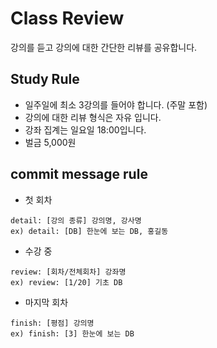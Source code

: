 Class Review
===============

강의를 듣고 강의에 대한 간단한 리뷰를 공유합니다.

## Study Rule
- 일주일에 최소 3강의를 들어야 합니다. (주말 포함)
- 강의에 대한 리뷰 형식은 자유 입니다.
- 강좌 집계는 일요일 18:00입니다.
- 벌금 5,000원

## commit message rule
- 첫 회차
```
detail: [강의 종류] 강의명, 강사명
ex) detail: [DB] 한눈에 보는 DB, 홍길동
```
- 수강 중
```
review: [회차/전체회차] 강좌명
ex) review: [1/20] 기초 DB
```
- 마지막 회차
```
finish: [평점] 강의명
ex) finish: [3] 한눈에 보는 DB
```
